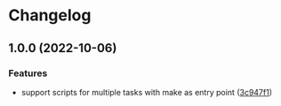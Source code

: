 # Changelog

## 1.0.0 (2022-10-06)


### Features

* support scripts for multiple tasks  with make as entry point ([3c947f1](https://github.com/davidenq/demo-github-action/commit/3c947f152b723e34fa438596e8b12d94b566e82b))
